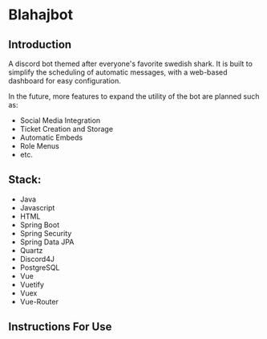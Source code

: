 # Blahajbot

## Introduction

A discord bot themed after everyone's favorite swedish shark. It is built to simplify the scheduling of automatic messages, with a web-based dashboard for easy configuration.

In the future, more features to expand the utility of the bot are planned such as:
* Social Media Integration
* Ticket Creation and Storage
* Automatic Embeds
* Role Menus
* etc.

## Stack:
* Java
* Javascript
* HTML
* Spring Boot
* Spring Security
* Spring Data JPA
* Quartz
* Discord4J
* PostgreSQL
* Vue
* Vuetify
* Vuex
* Vue-Router

## Instructions For Use
